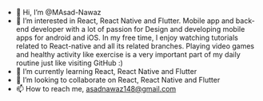 - 👋 Hi, I’m @MAsad-Nawaz
- 👀 I’m interested in React, React Native and Flutter. Mobile app and back-end developer with a lot of passion for Design and developing mobile apps for android and iOS. In my free time, I enjoy watching tutorials related to React-native and all its related branches. Playing video games and healthy activity like exercise is a very important part of my daily routine just like visiting GitHub :)
- 🌱 I’m currently learning React, React Native and Flutter
- 💞️ I’m looking to collaborate on React, React Native and Flutter
- 📫 How to reach me, asadnawaz148@gmail.com

<!---
MAsad-Nawaz/MAsad-Nawaz is a ✨ special ✨ repository because its `README.md` (this file) appears on your GitHub profile.
You can click the Preview link to take a look at your changes.
--->
